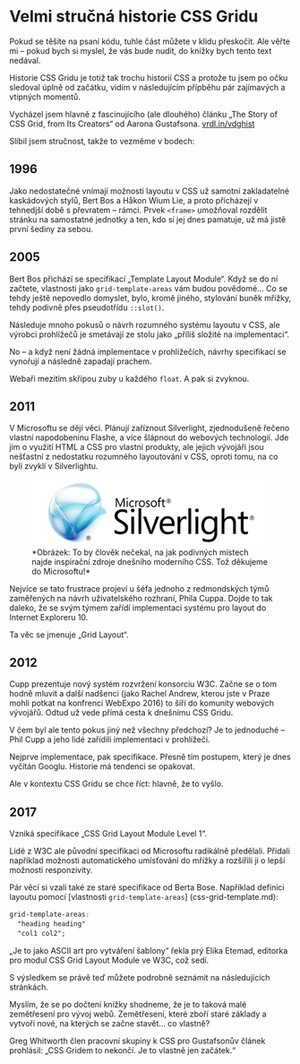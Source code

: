 # Velmi stručná historie CSS Gridu

Pokud se těšíte na psaní kódu, tuhle část můžete v klidu přeskočit. Ale věřte mi – pokud bych si myslel, že vás bude nudit, do knížky bych tento text nedával.

Historie CSS Gridu je totiž tak trochu historií CSS a protože tu jsem po očku sledoval úplně od začátku, vidím v následujícím přípběhu pár zajímavých a vtipných momentů.

Vycházel jsem hlavně z fascinujícího (ale dlouhého) článku „The Story of CSS Grid, from Its Creators“ od Aarona Gustafsona. [vrdl.in/vdghist](https://alistapart.com/article/the-story-of-css-grid-from-its-creators/)

Slíbil jsem stručnost, takže to vezměme v bodech:

## 1996

Jako nedostatečné vnímají možnosti layoutu v CSS už samotní zakladatelné kaskádových stylů, Bert Bos a Håkon Wium Lie, a proto přicházejí v tehnedjší době s převratem – rámci. Prvek `<frame>` umožňoval rozdělit stránku na samostatné jednotky a ten, kdo si jej dnes pamatuje, už má jistě první šediny za sebou.

## 2005

Bert Bos přichází se specifikací „Template Layout Module“. Když se do ní začtete, vlastnosti jako `grid-template-areas` vám budou povědomé… Co se tehdy ještě nepovedlo domyslet, bylo, kromě jiného, stylování buněk mřížky, tehdy podivně přes pseudotřídu `::slot()`.

Následuje mnoho pokusů o návrh rozumného systému layoutu v CSS, ale výrobci prohlížečů je smetávají ze stolu jako „příliš složité na implementaci“.

No – a když není žádná implementace v prohlížečích, návrhy specifikací se vynořují a následně zapadají prachem.

Webaři mezitím skřípou zuby u každého `float`. A pak si zvyknou.

## 2011

V Microsoftu se dějí věci. Plánují zaříznout Silverlight, zjednodušeně řečeno vlastní napodobeninu Flashe, a více šlápnout do webových technologií. Jde jim o využití HTML a CSS pro vlastní produkty, ale jejich vývojáři jsou nešťastní z nedostatku rozumného layoutování v CSS, oproti tomu, na co byli zvyklí v Silverlightu.

<figure>
<img src="../dist/images/original/vdlayout/silverlight.png" width="1920" height="540" alt="Microsoft Silverlight">
<figcaption markdown="1">
*Obrázek: To by člověk nečekal, na jak podivných místech najde inspirační zdroje dnešního moderního CSS. Tož děkujeme do Microsoftu!*
</figcaption>
</figure>

Nejvíce se tato frustrace projeví u šéfa jednoho z redmondských týmů zaměřených na návrh uživatelského rozhraní, Phila Cuppa. Dojde to tak daleko, že se svým týmem zařídí implementaci systému pro layout do Internet Exploreru 10.

Ta věc se jmenuje „Grid Layout“.

## 2012

Cupp prezentuje nový systém rozvržení konsorciu W3C. Začne se o tom hodně mluvit a další nadšenci (jako Rachel Andrew, kterou jste v Praze mohli potkat na konfrenci WebExpo 2016) to šíří do komunity webových vývojářů.
Odtud už vede přímá cesta k dnešnímu CSS Gridu.

V čem byl ale tento pokus jiný než všechny předchozí? Je to jednoduché – Phil Cupp a jeho lidé zařídili implementaci v prohlížeči.

Nejprve implementace, pak specifikace. Přesně tím postupem, který je dnes vyčítán Googlu. Historie má tendenci se opakovat.

Ale v kontextu CSS Gridu se chce říct: hlavně, že to vyšlo.

## 2017

Vzniká specifikace „CSS Grid Layout Module Level 1“.

Lidé z W3C ale původní specifikaci od Microsoftu radikálně předělali. Přidali například možnosti automatického umísťování do mřížky a rozšířili ji o lepší možnosti responzivity.

Pár věcí si vzali také ze staré specifikace od Berta Bose. Například definici layoutu pomocí [vlastnosti `grid-template-areas`]
(css-grid-template.md):

```css
grid-template-areas:
  "heading heading"
  "col1 col2";
```

„Je to jako ASCII art pro vytváření šablony“ řekla prý Elika Etemad, editorka pro modul CSS Grid Layout Module ve W3C, což sedí.

S výsledkem se právě teď můžete podrobně seznámit na následujících stránkách.

Myslím, že se po dočtení knížky shodneme, že je to taková malé zemětřesení pro vývoj webů. Zemětřesení, které zboří staré základy a vytvoří nové, na kterých se začne stavět… co vlastně?

Greg Whitworth člen pracovní skupiny k CSS pro Gustafsonův článek prohlásil: „CSS Gridem to nekončí. Je to vlastně jen začátek.“
